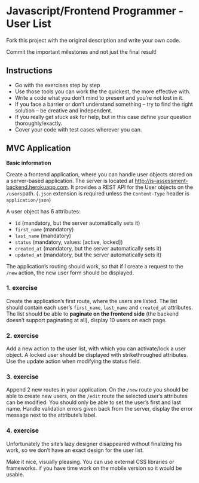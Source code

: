 Javascript/Frontend Programmer - User List
==========================================

Fork this project with the original description and write your own code.

Commit the important milestones and not just the final result!

## Instructions

* Go with the exercises step by step
* Use those tools you can work the the quickest, the more effective with.
* Write a code what you don’t mind to present and you’re not lost in it.
* If you face a barrier or don’t understand something – try to find the right
	solution – be creative and independent.
* If you really get stuck ask for help, but in this case define your question
	thoroughly/exactly.
* Cover your code with test cases wherever you can.

## MVC Application

**Basic information**

Create a frontend application, where you can handle user objects stored on a
server-based application. The server is located at http://js-assessment-backend.herokuapp.com.
It provides a REST API for the User objects on the `/users`path. (`.json` extension is required unless the `Content-Type` header is `application/json`)

A user object has 6 attributes:

* `id` (mandatory, but the server automatically sets it)
* `first_name` (mandatory)
* `last_name` (mandatory)
* `status` (mandatory, values: [active, locked])
* `created_at` (mandatory, but the server automatically sets it)
* `updated_at` (mandatory, but the server automatically sets it)

The application’s routing should work, so that if I create a request to the
`/new` action, the new user form should be displayed.

### 1. exercise
Create the application’s first route, where the users are listed. The list
should contain each user’s `first_name`, `last_name` and `created_at` attributes.
The list should be able to **paginate on the frontend side**
(the backend doesn’t support paginating at all), display 10 users on each page.

### 2. exercise
Add a new action to the user list, with which you can activate/lock a user
object. A locked user should be displayed with strikethroughed attributes.
Use the update action when modifying the status field.

### 3. exercise
Append 2 new routes in your application. On the `/new` route you should be able
to create new users, on the `/edit` route the selected user’s attributes can be
modified. You should only be able to set the user’s first and last name.
Handle validation errors given back from the server, display the error message
next to the attribute’s label.

### 4. exercise
Unfortunately the site’s lazy designer disappeared without finalizing his work,
so we don’t have an exact design for the user list.

Make it nice, visually pleasing. You can use external CSS libraries or
frameworks. if you have time work on the mobile version so it would be usable.
